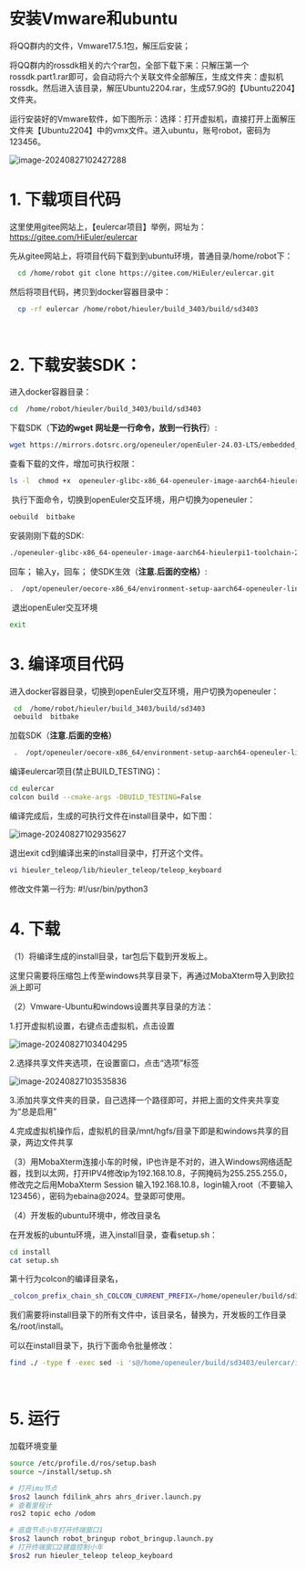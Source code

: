 #  安装Vmware和ubuntu 

将QQ群内的文件，Vmware17.5.1包，解压后安装；

将QQ群内的rossdk相关的六个rar包，全部下载下来：只解压第一个rossdk.part1.rar即可，会自动将六个关联文件全部解压，生成文件夹：虚拟机rossdk。然后进入该目录，解压Ubuntu2204.rar，生成57.9G的【Ubuntu2204】文件夹。

 

运行安装好的Vmware软件，如下图所示：选择：打开虚拟机，直接打开上面解压文件夹【Ubuntu2204】中的vmx文件。进入ubuntu，账号robot，密码为123456。                              

![image-20240827102427288](./images/image-20240827102427288.png)

# 1.  下载项目代码

这里使用gitee网站上，【eulercar项目】举例，网址为：https://gitee.com/HiEuler/eulercar

  先从gitee网站上，将项目代码下载到到ubuntu环境，普通目录/home/robot下：

```sh
  cd /home/robot git clone https://gitee.com/HiEuler/eulercar.git     
```

然后将项目代码，拷贝到docker容器目录中：

```sh
  cp -rf eulercar /home/robot/hieuler/build_3403/build/sd3403  

 
```

 

# 2. 下载安装SDK：

  进入docker容器目录：  

```sh
cd  /home/robot/hieuler/build_3403/build/sd3403  
```

  下载SDK（**下边的wget** **网址是一行命令，放到一行执行**）: 

```sh
wget https://mirrors.dotsrc.org/openeuler/openEuler-24.03-LTS/embedded_img/aarch64/hieulerpi1-ros/openeuler-glibc-x86_64-openeuler-image-aarch64-hieulerpi1-toolchain-24.03-LTS.sh 
```

   查看下载的文件，增加可执行权限： 

```sh
ls -l  chmod +x  openeuler-glibc-x86_64-openeuler-image-aarch64-hieulerpi1-toolchain-24.03-LTS.sh 
```

​    执行下面命令，切换到openEuler交互环境，用户切换为openeuler：

```sh
oebuild  bitbake    
```

 安装刚刚下载的SDK:  

```sh
./openeuler-glibc-x86_64-openeuler-image-aarch64-hieulerpi1-toolchain-24.03-LTS.sh
```

  回车；  输入y，回车；     使SDK生效（**注意.后面的空格）**:  

```sh
.  /opt/openeuler/oecore-x86_64/environment-setup-aarch64-openeuler-linux
```

​     退出openEuler交互环境                            

```sh
exit  
```

 

 

# 3. 编译项目代码

  进入docker容器目录，切换到openEuler交互环境，用户切换为openeuler： 

```sh
 cd  /home/robot/hieuler/build_3403/build/sd3403
 oebuild  bitbake
```

加载SDK（**注意.后面的空格）** 

```sh
 .  /opt/openeuler/oecore-x86_64/environment-setup-aarch64-openeuler-linux 
```

   编译eulercar项目(禁止BUILD_TESTING)：  

```sh
cd eulercar
colcon build --cmake-args -DBUILD_TESTING=False
```

   编译完成后，生成的可执行文件在install目录中，如下图：

![image-20240827102935627](./images/image-20240827102935627.png)       

退出exit     cd到编译出来的install目录中，打开这个文件。  

```sh
vi hieuler_teleop/lib/hieuler_teleop/teleop_keyboard
```

  修改文件第一行为:  #!/usr/bin/python3  

 

 

# 4. 下载

（1）将编译生成的install目录，tar包后下载到开发板上。

 这里只需要将压缩包上传至windows共享目录下，再通过MobaXterm导入到欧拉派上即可

（2）Vmware-Ubuntu和windows设置共享目录的方法：

1.打开虚拟机设置，右键点击虚拟机，点击设置

![image-20240827103404295](./images/image-20240827103404295.png)

2.选择共享文件夹选项，在设置窗口，点击“选项”标签

![image-20240827103535836](./images/image-20240827103535836.png)

3.添加共享文件夹的目录，自己选择一个路径即可，并把上面的文件夹共享变为“总是启用”

4.完成虚拟机操作后，虚拟机的目录/mnt/hgfs/目录下即是和windows共享的目录，两边文件共享





（3）用MobaXterm连接小车的时候，IP也许是不对的，进入Windows网络适配器，找到以太网，打开IPV4修改ip为192.168.10.8，子网掩码为255.255.255.0，修改完之后用MobaXterm Session 输入192.168.10.8，login输入root（不要输入123456），密码为ebaina@2024。登录即可使用。

 

（4）开发板的ubuntu环境中，修改目录名

 

在开发板的ubuntu环境，进入install目录，查看setup.sh：

```sh
cd install
cat setup.sh
```

第十行为colcon的编译目录名，

```sh
_colcon_prefix_chain_sh_COLCON_CURRENT_PREFIX=/home/openeuler/build/sd3403/eulercar/install
```

我们需要将install目录下的所有文件中，该目录名，替换为，开发板的工作目录名/root/install。

可以在install目录下，执行下面命令批量修改：

```sh
find ./ -type f -exec sed -i 's@/home/openeuler/build/sd3403/eulercar/install@/root/install@g' {} +

 
```

 

# 5.  运行

 

加载环境变量

```sh
source /etc/profile.d/ros/setup.bash
source ~/install/setup.sh

# 打开imu节点
$ros2 launch fdilink_ahrs ahrs_driver.launch.py
# 查看里程计
ros2 topic echo /odom

# 底盘节点小车打开终端窗口1
$ros2 launch robot_bringup robot_bringup.launch.py
# 打开终端窗口2键盘控制小车
$ros2 run hieuler_teleop teleop_keyboard
```


